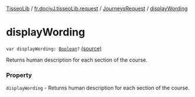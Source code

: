 [TisseoLib](../../index.md) / [fr.docjyJ.tisseoLib.request](../index.md) / [JourneysRequest](index.md) / [displayWording](./display-wording.md)

# displayWording

`var displayWording: `[`Boolean`](https://kotlinlang.org/api/latest/jvm/stdlib/kotlin/-boolean/index.html)`?` [(source)](https://github.com/docjyJ/TisseoLib/tree/master/src/main/kotlin/fr/docjyJ/tisseoLib/request/JourneysRequest.kt#L58)

Returns human description for each section of the course.

### Property

`displayWording` - Returns human description for each section of the course.
